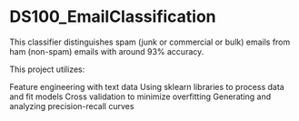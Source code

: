 # DS100_EmailClassification

This classifier distinguishes spam (junk or commercial or bulk) emails from ham (non-spam) emails with around 93% accuracy. 

This project utilizes:

Feature engineering with text data
Using sklearn libraries to process data and fit models
Cross validation to minimize overfitting
Generating and analyzing precision-recall curves

